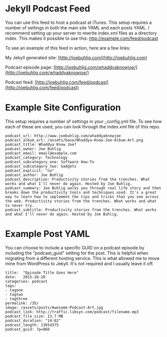 # Jekyll Podcast Feed

You can use this feed to host a podcast at iTunes. This setup requires a number of settings in both the main site YAML and each posts YAML. I recommend setting up your server to rewrite index.xml files as a directory index. This makes it possible to use this: http://example.com/feed/podcast

To see an example of this feed in action, here are a few links:

My Jekyll generated site: [http://joebuhlig.com](http://joebuhlig.com)

Podcast episode page: [http://joebuhlig.com/whaddyaknowjoe/](http://joebuhlig.com/whaddyaknowjoe/)

Podcast feed: [http://joebuhlig.com/feed/podcast](http://joebuhlig.com/feed/podcast)

# Example Site Configuration

This setup requires a number of settings in your _config.yml file. To see how each of these are used, you can look through the index.xml file of this repo. 

    podcast_url: http://www.joebuhlig.com/whaddyaknowjoe
    podcast_album_art: /assets/base/Whaddya-Know-Joe-Album-Art.png
    podcast_title: Whaddya Know Joe?
    podcast_owner: Joe Buhlig
    podcast_email: email@example.com
    podcast_category: Technology
    podcast_subcategory_one: Software How-To
    podcast_subcategory_two: Gadgets
    podcast_explicit: "no"
    podcast_author: Joe Buhlig
    podcast_description: Productivity stories from the trenches. What works and what I'll never do again. Hosted by Joe Buhlig.
    podcast_summary: Joe Buhlig walks you through real life story and then breaks down the productivity tools and techniques used. It's a great way to learn how to implement the tips and tricks that you see across the web. Productivity stories from the trenches. What works and what to never try.
    podcast_subtitle: Productivity stories from the trenches. What works and what I'll never do again. Hosted by Joe Buhlig.

# Example Post YAML

You can choose to include a specific GUID on a podcast episode by including the "podcast_guid" setting for the post. This is helpful when migrating from a different hosting service. This is what allowed me to move mine from WordPress to Jekyll. It's not required and I usually leave it off.

    title:  "Episode Title Goes Here"
    date:   2015-10-20
    categories: podcast
    tags:
    - tagone
    - tagtwo
    - tagthree
    permalink: /35/
    image: /assets/posts/Awesome-Podcast-Art.jpg
    podcast_link: http://traffic.libsyn.com/podcast/filename.mp3
    podcast_file_size: 13.7 MB
    podcast_duration: "14:02"
    podcast_length: 13654375
    podcast_guid: ?p=866
